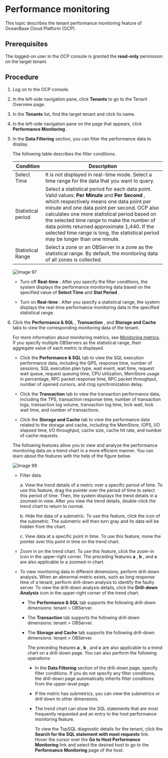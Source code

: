 Performance monitoring
===========================================

This topic describes the tenant performance monitoring feature of OceanBase Cloud Platform (OCP).

Prerequisites
----------------------------------

The logged-on user in the OCP console is granted the **read-only** permission on the target tenant.

Procedure
------------------------------

1. Log on to the OCP console.

2. In the left-side navigation pane, click **Tenants** to go to the Tenant Overview page.

3. In the **Tenants** list, find the target tenant and click its name.

4. In the left-side navigation pane on the page that appears, click **Performance Monitoring** .

5. In the **Data Filtering** section, you can filter the performance data to display.

   The following table describes the filter conditions.

   |   **Condition**    |                                                                                                                                                                                                                **Description**                                                                                                                                                                                                                 |
   |--------------------|------------------------------------------------------------------------------------------------------------------------------------------------------------------------------------------------------------------------------------------------------------------------------------------------------------------------------------------------------------------------------------------------------------------------------------------------|
   | Select Time        | It is not displayed in real-time mode.  Select a time range for the data that you want to query.                                                                                                                                                                                                                                                                                                                               |
   | Statistical period | Select a statistical period for each data point. Valid values: **Per Minute** and **Per Second** , which respectively means one data point per minute and one data point per second.  OCP also calculates one more statistical period based on the selected time range to make the number of data points returned approximate 1,440. If the selected time range is long, the statistical period may be longer than one minute. |
   | Statistical Range  | Select a zone or an OBServer in a zone as the statistical range. By default, the monitoring data of all zones is collected.                                                                                                                                                                                                                                                                                                                    |

   ![Image 97](https://help-static-aliyun-doc.aliyuncs.com/assets/img/en-US/4324633561/p440469.png)

   * Turn off **Real-time** : After you specify the filter conditions, the system displays the performance monitoring data based on the specified value of **Select Time** and **Stat Period** .

   * Turn on **Real-time** : After you specify a statistical range, the system displays the real-time performance monitoring data in the specified statistical range.

6. Click the **Performance \& SQL** , **Transaction** , and **Storage and Cache** tabs to view the corresponding monitoring data of the tenant.

   For more information about monitoring metrics, see [Monitoring metrics](../1300.appendix-2/800.monitoring-metrics.md). If you specify multiple OBServers as the statistical range, their aggregate value of each metric is displayed.
   * Click the **Performance \& SQL** tab to view the SQL execution performance data, including the QPS, response time, number of sessions, SQL execution plan type, wait event, wait time, request wait queue, request queuing time, CPU utilization, MemStore usage in percentage, RPC packet response time, RPC packet throughput, number of opened cursors, and clog synchronization delay.

   * Click the **Transaction** tab to view the transaction performance data, including the TPS, transaction response time, number of transaction logs, transaction log volume, transaction log time, lock wait, lock wait time, and number of transactions.

   * Click the **Storage and Cache** tab to view the performance data related to the storage and cache, including the MemStore, IOPS, I/O elapsed time, I/O throughput, cache size, cache hit rate, and number of cache requests.

   The following features allow you to view and analyze the performance monitoring data on a trend chart in a more efficient manner. You can learn about the features with the help of the figure below.

   ![Image 99](https://help-static-aliyun-doc.aliyuncs.com/assets/img/en-US/4324633561/p440470.png)

   * Filter data.

     a. View the trend details of a metric over a specific period of time. To use this feature, drag the pointer over the period of time to select this period of time. Then, the system displays the trend details in a zoomed-in view. After you view the trend details, double-click the trend chart to return to normal.

     b. Hide the data of a submetric. To use this feature, click the icon of the submetric. The submetric will then turn gray and its data will be hidden from the chart.

     c. View data at a specific point in time. To use this feature, move the pointer over this point in time on the trend chart.

   * Zoom in on the trend chart. To use this feature, click the zoom-in icon in the upper-right corner. The preceding features **a** , **b** , and **c** are also applicable to a zoomed-in chart.

   * To view monitoring data in different dimensions, perform drill-down analysis. When an abnormal metric exists, such as long response time of a tenant, perform drill-down analysis to identify the faulty server. To view the drill-down analysis details, click the **Drill-down Analysis** icon in the upper-right corner of the trend chart.

     * The **Performance \& SQL** tab supports the following drill-down dimensions: tenant \> OBServer.

     * The **Transaction** tab supports the following drill-down dimensions: tenant \> OBServer.

     * The **Storage and Cache** tab supports the following drill-down dimensions: tenant \> OBServer.

       The preceding features **a** , **b** , and **c** are also applicable to a trend chart on a drill-down page. You can also perform the following operations:
       * In the **Data Filtering** section of the drill-down page, specify filter conditions. If you do not specify any filter conditions, the drill-down page automatically inherits filter conditions from the upper-level page.

       * If the metric has submetrics, you can view the submetrics or drill down to other dimensions.

       * The trend chart can show the SQL statements that are most frequently requested and an entry to the host performance monitoring feature.

         To view the TopSQL diagnostic details for the tenant, click the **Search for the SQL statement with most requests** link. Hover the cursor over the **Go to Host Performance Monitoring** link and select the desired host to go to the **Performance Monitoring** page of the host.
